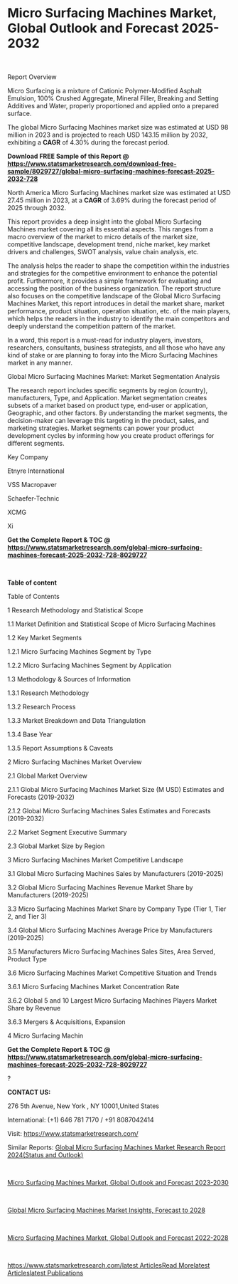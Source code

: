 <h1>Micro Surfacing Machines Market, Global Outlook and Forecast 2025-2032</h1><br/><p>Report Overview</p>
 
 
 
 <p>Micro Surfacing is a mixture of Cationic Polymer-Modified Asphalt Emulsion, 100% Crushed Aggregate, Mineral Filler, Breaking and Setting Additives and Water, properly proportioned and applied onto a prepared surface.</p>
 
 
 
 <p>The global Micro Surfacing Machines market size was estimated at USD 98 million in 2023 and is projected to reach USD 143.15 million by 2032, exhibiting a <strong>CAGR</strong> of 4.30% during the forecast period.</p>
 
 
 
 <p><strong>Download FREE Sample of this Report @ <a href="https://www.statsmarketresearch.com/download-free-sample/8029727/global-micro-surfacing-machines-forecast-2025-2032-728">https://www.statsmarketresearch.com/download-free-sample/8029727/global-micro-surfacing-machines-forecast-2025-2032-728</a></strong></p>
 
 
 
 <p>North America Micro Surfacing Machines market size was estimated at USD 27.45 million in 2023, at a <strong>CAGR</strong> of 3.69% during the forecast period of 2025 through 2032.</p>
 
 
 
 <p>This report provides a deep insight into the global Micro Surfacing Machines market covering all its essential aspects. This ranges from a macro overview of the market to micro details of the market size, competitive landscape, development trend, niche market, key market drivers and challenges, SWOT analysis, value chain analysis, etc.</p>
 
 
 
 <p>The analysis helps the reader to shape the competition within the industries and strategies for the competitive environment to enhance the potential profit. Furthermore, it provides a simple framework for evaluating and accessing the position of the business organization. The report structure also focuses on the competitive landscape of the Global Micro Surfacing Machines Market, this report introduces in detail the market share, market performance, product situation, operation situation, etc. of the main players, which helps the readers in the industry to identify the main competitors and deeply understand the competition pattern of the market.</p>
 
 
 
 <p>In a word, this report is a must-read for industry players, investors, researchers, consultants, business strategists, and all those who have any kind of stake or are planning to foray into the Micro Surfacing Machines market in any manner.</p>
 
 
 
 <p>Global Micro Surfacing Machines Market: Market Segmentation Analysis</p>
 
 
 
 <p>The research report includes specific segments by region (country), manufacturers, Type, and Application. Market segmentation creates subsets of a market based on product type, end-user or application, Geographic, and other factors. By understanding the market segments, the decision-maker can leverage this targeting in the product, sales, and marketing strategies. Market segments can power your product development cycles by informing how you create product offerings for different segments.</p>
 
 
 
 <p>Key Company</p>
 
 
 
 <p>Etnyre International</p>
 
 
 
 <p>VSS Macropaver</p>
 
 
 
 <p>Schaefer-Technic</p>
 
 
 
 <p>XCMG</p>
 
 
 
 <p>Xi</p>
 
 
 
 <div><b>Get the Complete Report & TOC @ <a href="https://www.statsmarketresearch.com/global-micro-surfacing-machines-forecast-2025-2032-728-8029727">https://www.statsmarketresearch.com/global-micro-surfacing-machines-forecast-2025-2032-728-8029727</a></b></div>
 
 
 
 <p><br />
 
 <b>Table of content</b></p>
 
 
 
 <p>Table of Contents<br />
 
 1 Research Methodology and Statistical Scope<br />
 
 1.1 Market Definition and Statistical Scope of Micro Surfacing Machines<br />
 
 1.2 Key Market Segments<br />
 
 1.2.1 Micro Surfacing Machines Segment by Type<br />
 
 1.2.2 Micro Surfacing Machines Segment by Application<br />
 
 1.3 Methodology & Sources of Information<br />
 
 1.3.1 Research Methodology<br />
 
 1.3.2 Research Process<br />
 
 1.3.3 Market Breakdown and Data Triangulation<br />
 
 1.3.4 Base Year<br />
 
 1.3.5 Report Assumptions & Caveats<br />
 
 2 Micro Surfacing Machines Market Overview<br />
 
 2.1 Global Market Overview<br />
 
 2.1.1 Global Micro Surfacing Machines Market Size (M USD) Estimates and Forecasts (2019-2032)<br />
 
 2.1.2 Global Micro Surfacing Machines Sales Estimates and Forecasts (2019-2032)<br />
 
 2.2 Market Segment Executive Summary<br />
 
 2.3 Global Market Size by Region<br />
 
 3 Micro Surfacing Machines Market Competitive Landscape<br />
 
 3.1 Global Micro Surfacing Machines Sales by Manufacturers (2019-2025)<br />
 
 3.2 Global Micro Surfacing Machines Revenue Market Share by Manufacturers (2019-2025)<br />
 
 3.3 Micro Surfacing Machines Market Share by Company Type (Tier 1, Tier 2, and Tier 3)<br />
 
 3.4 Global Micro Surfacing Machines Average Price by Manufacturers (2019-2025)<br />
 
 3.5 Manufacturers Micro Surfacing Machines Sales Sites, Area Served, Product Type<br />
 
 3.6 Micro Surfacing Machines Market Competitive Situation and Trends<br />
 
 3.6.1 Micro Surfacing Machines Market Concentration Rate<br />
 
 3.6.2 Global 5 and 10 Largest Micro Surfacing Machines Players Market Share by Revenue<br />
 
 3.6.3 Mergers & Acquisitions, Expansion<br />
 
 4 Micro Surfacing Machin</p>
 
 
 
 <div><b>Get the Complete Report & TOC @ <a href="https://www.statsmarketresearch.com/global-micro-surfacing-machines-forecast-2025-2032-728-8029727">https://www.statsmarketresearch.com/global-micro-surfacing-machines-forecast-2025-2032-728-8029727</a></b></div>
 
 
 
 <p>? </p>
 
 
 
 <p><b>CONTACT US:</b><br />
 
 276 5th Avenue, New York , NY 10001,United States<br />
 
 International: (+1) 646 781 7170 / +91 8087042414<br />
 
 Visit: <a href="https://www.statsmarketresearch.com/">https://www.statsmarketresearch.com/</a><br />
 
 Similar Reports: <a href="https://www.statsmarketresearch.com/global-micro-surfacing-machines-forecast-2025-2032-728-8029727">Global Micro Surfacing Machines Market Research Report 2024(Status and Outlook)</a><br />
 
 <br />
 
 <a href="https://www.statsmarketresearch.com/global-micro-surfacing-machines-forecast-2025-2032-728-8029727">Micro Surfacing Machines Market, Global Outlook and Forecast 2023-2030</a><br />
 
 <br />
 
 <a href="https://www.statsmarketresearch.com/global-micro-surfacing-machines-forecast-2025-2032-728-8029727">Global Micro Surfacing Machines Market Insights, Forecast to 2028</a><br />
 
 <br />
 
 <a href="https://www.statsmarketresearch.com/global-micro-surfacing-machines-forecast-2025-2032-728-8029727">Micro Surfacing Machines Market, Global Outlook and Forecast 2022-2028</a><br />
 
 <br />
 
 <a href="https://gyeongbokgung.com">https://www.statsmarketresearch.com/</a><a href="https://hallyeomaritime.com">latest Articles</a><a href="https://jingwansa.com">Read More</a><a href="https://nguoiviet.jp/">latest Articles</a><a href="https://www.intelmarketresearch.com/">latest Publications</a></p>